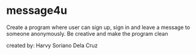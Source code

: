 # message4u

Create a program where user can sign up, sign in and leave a message to someone anonymously. Be creative and make the program clean

created by: Harvy Soriano Dela Cruz
